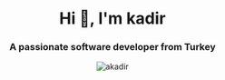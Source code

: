<h1 align="center">Hi 👋, I'm kadir</h1>
<h3 align="center">A passionate software developer from Turkey</h3>

<p align="center"> <img src="https://github-readme-stats.vercel.app/api?username=akadir&show_icons=true" alt="akadir" /> </p>
